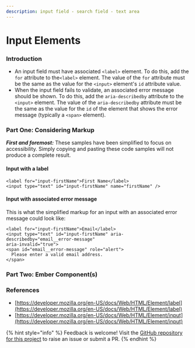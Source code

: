 ```yaml
---
description: input field - search field - text area
---
```


# Input Elements

### Introduction

* An input field must have associated `<label>` element. To do this, add the `for` attribute to the`<label>` element. The value of the `for` attribute must be the same as the value for the `<input>` element's `id` attribute value. 
* When the input field fails to validate, an associated error message should be shown. To do this, add the `aria-describedby` attribute to the `<input>` element. The value of the `aria-describedby` attribute must be the same as the value for the `id` of the element that shows the error message \(typically a `<span>` element\). 

### Part One: Considering Markup

_**First and foremost:**_ These samples have been simplified to focus on accessibility. Simply copying and pasting these code samples will not produce a complete result. 

#### Input with a label

```markup
<label for="input-firstName">First Name</label>
<input type="text" id="input-firstName" name="firstName" />
```

#### Input with associated error message

This is what the simplified markup for an input with an associated error message could look like: 

```markup
<label for="input-firstName">Email</label> 
<input type="text" id="input-firstName" aria-describedby="email__error-message" 
aria-invalid="true"> 
<span id="email__error-message" role="alert">
  Please enter a valid email address.
</span> 
```

### Part Two: Ember Component\(s\)

### References

* [https://developer.mozilla.org/en-US/docs/Web/HTML/Element/label](https://developer.mozilla.org/en-US/docs/Web/HTML/Element/label)
* [https://developer.mozilla.org/en-US/docs/Web/HTML/Element/input](https://developer.mozilla.org/en-US/docs/Web/HTML/Element/input)

{% hint style="info" %}
Feedback is welcome! Visit the [GitHub repository for this project](https://github.com/MelSumner/ember-component-patterns) to raise an issue or submit a PR.
{% endhint %}

